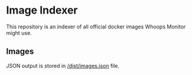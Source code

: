# Image Indexer

This repository is an indexer of all official docker images Whoops Monitor might use.

## Images

JSON output is stored in [/dist/images.json](/dist/images.json) file.
